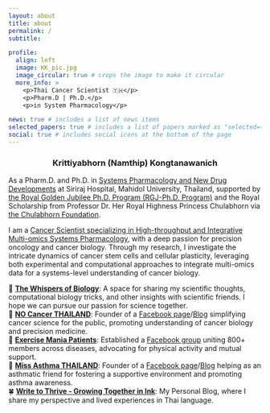 ```yaml
---
layout: about
title: about
permalink: /
subtitle:

profile:
  align: left
  image: KK_pic.jpg
  image_circular: true # crops the image to make it circular
  more_info: >
    <p>Thai Cancer Scientist 🇹🇭</p>
    <p>Pharm.D | Ph.D.</p>
    <p>in System Pharmacology</p>

news: true # includes a list of news items
selected_papers: true # includes a list of papers marked as "selected={true}"
social: true # includes social icons at the bottom of the page
---
```

<center><h3>Krittiyabhorn (Namthip) Kongtanawanich</h3></center>

As a Pharm.D. and Ph.D. in [Systems Pharmacology and New Drug Developments](https://www.sisyspharm.org/) at Siriraj Hospital, Mahidol University, Thailand, supported by [the Royal Golden Jubilee Ph.D. Program (RGJ-Ph.D. Program)](https://rgj.trf.or.th/main/en/) and the Royal Scholarship from Professor Dr. Her Royal Highness Princess Chulabhorn via [the Chulabhorn Foundation](https://www.cri.or.th/chulabhorn-foundation-en/). 

I am a [Cancer Scientist specializing in High-throughput and Integrative Multi-omics Systems Pharmacology](https://kuchikinamthip.github.io/cv/), with a deep passion for precision oncology and cancer biology. Through my research, I investigate the intricate dynamics of cancer stem cells and cellular plasticity, leveraging both experimental and computational approaches to integrate multi-omics data for a systems-level understanding of cancer biology.
  
  🧬 [**The Whispers of Biology**](https://kuchikinamthip.github.io/projects/WhispersBiology/): A space for sharing my scientific thoughts, computational biology tricks, and other insights with scientific friends. I hope we can pursue our passion for science together. \
  🚫 [**NO Cancer THAILAND**](https://kuchikinamthip.github.io/projects/NoCancer/): Founder of a [Facebook page](https://www.facebook.com/nocancerTH/)/[Blog](https://nocancerth.blogspot.com/) simplifying cancer science for the public, promoting understanding of cancer biology and precision medicine. \
  🏀 [**Exercise Mania Patients**](https://www.facebook.com/share/g/8duUkQvoX8EXRZV6/): Established a [Facebook group](https://www.facebook.com/share/g/8duUkQvoX8EXRZV6/) uniting 800+ members across diseases, advocating for physical activity and mutual support. \
  💋 [**Miss Asthma THAILAND**](https://kuchikinamthip.github.io/projects/MissAsthma/): Founder of a [Facebook page](https://www.facebook.com/profile.php?id=61554265143399)/[Blog](https://missasthmath.blogspot.com/) helping as an asthmatic friend for fostering a supportive environment and promoting asthma awareness. \
  🍀 [**Write to Thrive - Growing Together in Ink**](https://kuchikinamthip.github.io/projects/Write2Thrive/): My Personal Blog, where I share my perspective and lived experiences in Thai language. 